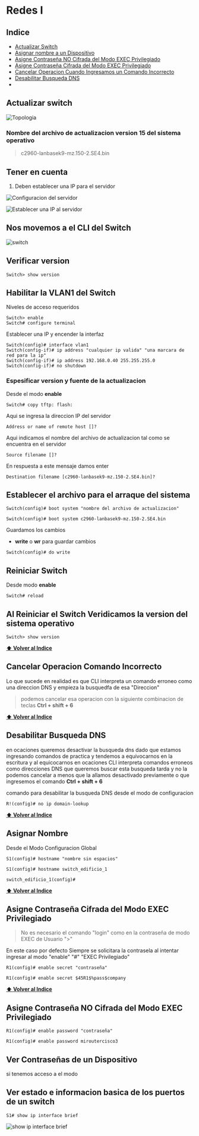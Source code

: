 # Redes I 
## Indice
* [Actualizar Switch](#actualizar-switch)
* [Asignar nombre a un Dispositivo](#asignar-nombre)
* [Asigne Contraseña NO Cifrada del Modo EXEC Privilegiado](#asigne-Contraseña-no-cifrada-del-modo-exec-privilegiado)
* [Asigne Contraseña Cifrada del Modo EXEC Privilegiado](#asigne-Contraseña-cifrada-del-modo-exec-privilegiado)
* [Cancelar Operacion Cuando Ingresamos un Comando Incorrecto](#cancelar-operacion-comando-incorceto)
* [Desabilitar Busqueda DNS](#desabilitar-busqueda-dns)
* []()
## Actualizar switch
![Topologia](img/topologia.png)

### Nombre del archivo de actualizacion version 15 del sistema operativo
> c2960-lanbasek9-mz.150-2.SE4.bin

## Tener en cuenta
1. Deben establecer una IP para el servidor 

![Configuracion del servidor](img/server.png)

![Establecer una IP al servidor](img/server_ip.png)

## Nos movemos a el CLI del Switch
![switch](img/switch.png)
## Verificar version
```cli
Switch> show version
```


## Habilitar la VLAN1 del Switch

Niveles de acceso requeridos

```cli
Switch> enable
Switch# configure terminal
```

Establecer una IP y encender la interfaz

```cli
Switch(config)# interface vlan1
Switch(config-if)# ip address "cualquier ip valida" "una marcara de red para la ip"
Switch(config-if)# ip address 192.168.0.40 255.255.255.0
Switch(config-if)# no shutdown
```
### Espesificar version y fuente de la actualizacion

Desde el modo **enable**

```cli
Switch# copy tftp: flash:
```

Aqui se ingresa la direccion IP del servidor

```cli
Address or name of remote host []?
``` 

Aqui indicamos el nombre del archivo de actualizacion tal como se encuentra en el servidor
```cli
Source filename []?
``` 

En respuesta a este mensaje damos enter
```cli
Destination filename [c2960-lanbasek9-mz.150-2.SE4.bin]?
``` 

## Establecer el archivo para el arraque del sistema

```cli
Switch(config)# boot system "nombre del archivo de actualizacion"

Switch(config)# boot system c2960-lanbasek9-mz.150-2.SE4.bin
```

Guardamos los cambios

* **write** o **wr** para guardar cambios 

```cli
Switch(config)# do write
```

## Reiniciar Switch
Desde modo **enable**
```cli
Switch# reload
```
## Al Reiniciar el Switch Veridicamos la version del sistema operativo
```cli
Switch> show version
```
**[⬆ Volver al Indice](#indice)**


## Cancelar Operacion Comando Incorrecto

Lo que sucede en realidad es que CLI interpreta un comando erroneo como una direccion DNS y empieza la busquedfa de esa "Direccion"

> podemos cancelar esa operacion con la siguiente combinacion de teclas **Ctrl + shift + 6**

**[⬆ Volver al Indice](#indice)**

## Desabilitar Busqueda DNS
en ocaciones queremos desactivar la busqueda dns dado que estamos ingresando comandos de practica y tendemos a equivocarnos en la escritura y al equicocarnos en ocaciones CLI interpreta comandos erroneos como direcciones DNS que queremos buscar esta busqueda tarda y no la podemos cancelar a menos que la allamos desactivado previamente o que ingresemos el comando **Ctrl + shift + 6**

comando para desabilitar la busqueda DNS
desde el modo de configuracion
```cli
R!(config)# no ip domain-lookup
```


**[⬆ Volver al Indice](#indice)**
 
## Asignar Nombre

Desde el Modo Configuracion Global
```cli
S1(config)# hostname "nombre sin espacios"

S1(config)# hostname switch_edificio_1

switch_edificio_1(config)#
```

**[⬆ Volver al Indice](#indice)**

## Asigne Contraseña Cifrada del Modo EXEC Privilegiado

> No es necesario el comando "login" como en la contraseña de modo EXEC de Usuario ">"

En este caso por defecto Siempre se solicitara la contrasela al intentar ingresar al modo "enable" "#" "EXEC Privilegiado"
```cli
R1(config)# enable secret "contraseña"

R1(config)# enable secret $45R1$%pass$company
```

**[⬆ Volver al Indice](#indice)**

## Asigne Contraseña NO Cifrada del Modo EXEC Privilegiado

```cli
R1(config)# enable password "contraseña"

R1(config)# enable password miroutercisco3
```
## Ver Contraseñas de un Dispositivo
si tenemos acceso a el modo 

## Ver estado e informacion basica de los puertos de un switch

```cisco
S1# show ip interface brief
```
![show ip interface brief](img/informacion_switch.png)